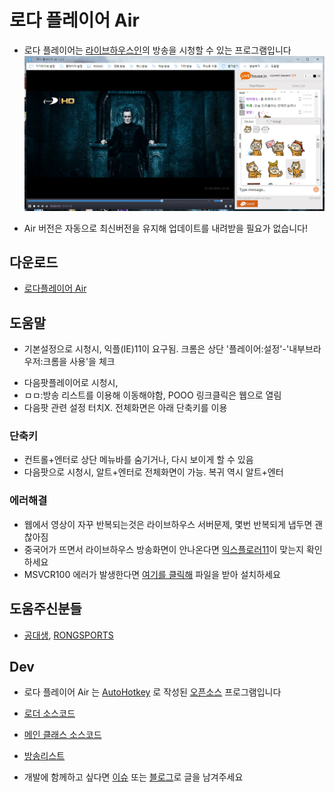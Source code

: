 # 로다 플레이어 Air
* 로다 플레이어는 [라이브하우스인](https://livehouse.in/en)의 방송을 시청할 수 있는 프로그램입니다
![GitHub Logo](info.png)

* Air 버전은 자동으로 최신버전을 유지해 업데이트를 내려받을 필요가 없습니다!

## 다운로드
* [로다플레이어 Air](https://github.com/Visionary1/LodaPlayer/raw/master/%EB%A1%9C%EB%8B%A4%20%ED%94%8C%EB%A0%88%EC%9D%B4%EC%96%B4%20Air.exe)

## 도움말
* 기본설정으로 시청시, 익플(IE)11이 요구됨. 크롬은 상단 '플레이어:설정'-'내부브라우저:크롬을 사용'을 체크
- 다음팟플레이어로 시청시, 
 - ㅁㅁ:방송 리스트를 이용해 이동해야함, POOO 링크클릭은 웹으로 열림
 - 다음팟 관련 설정 터치X. 전체화면은 아래 단축키를 이용

### 단축키
* 컨트롤+엔터로 상단 메뉴바를 숨기거나, 다시 보이게 할 수 있음
* 다음팟으로 시청시, 알트+엔터로 전체화면이 가능. 복귀 역시 알트+엔터

### 에러해결
* 웹에서 영상이 자꾸 반복되는것은 라이브하우스 서버문제, 몇번 반복되게 냅두면 괜찮아짐
* 중국어가 뜨면서 라이브하우스 방송화면이 안나온다면 [익스플로러11](http://windows.microsoft.com/ko-kr/internet-explorer/download-ie)이 맞는지 확인하세요
* MSVCR100 에러가 발생한다면 [여기를 클릭해](https://www.microsoft.com/ko-KR/download/details.aspx?id=26999) 파일을 받아 설치하세요

## 도움주신분들
* [공대생](http://poooo.ml/), [RONGSPORTS](https://livehouse.in/channel/329050)

## Dev
- 로다 플레이어 Air 는 [AutoHotkey](http://ahkscript.org/) 로 작성된 [오픈소스](src) 프로그램입니다

 - [로더 소스코드](src/Loader.ahk)
 - [메인 클래스 소스코드](src/Air.ahk)
 - [방송리스트](PD)
 
* 개발에 함께하고 싶다면 [이슈](https://github.com/Visionary1/LodaPlayer/issues/new) 또는 [블로그](http://knowledgeisfree.tistory.com/guestbook)로 글을 남겨주세요
